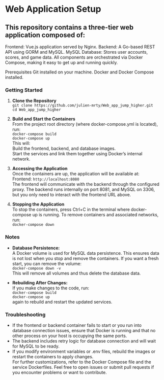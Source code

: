 # Web Application Setup
## This repository contains a three-tier web application composed of:

Frontend: Vue.js application served by Nginx.
Backend: A Go-based REST API using GORM and MySQL.
MySQL Database: Stores user accounts, scores, and game data.
All components are orchestrated via Docker Compose, making it easy to get up and running quickly.

Prerequisites
Git installed on your machine.
Docker and Docker Compose installed.

### Getting Started

1) **Clone the Repository**<br />
`git clone https://github.com/julien-mrty/Web_app_jump_higher.git`<br />
`cd Web_app_jump_higher`<br />

2) **Build and Start the Containers**<br />
From the project root directory (where docker-compose.yml is located), run:<br />
`docker-compose build`<br />
`docker-compose up`<br />
This will:<br />
Build the frontend, backend, and database images.<br />
Start the services and link them together using Docker’s internal network.<br />

3) **Accessing the Application**<br />
Once the containers are up, the application will be available at:<br />
Frontend: `http://localhost:8080` <br />
The frontend will communicate with the backend through the configured proxy. The backend runs internally on port 8081, and MySQL on 3306, but you only need to interact with the frontend URL above.

4) **Stopping the Application**<br />
To stop the containers, press Ctrl+C in the terminal where docker-compose up is running. To remove containers and associated networks, run:<br />
`docker-compose down`<br />

### Notes
- **Database Persistence:**<br />
A Docker volume is used for MySQL data persistence. This ensures data is not lost when you stop and remove the containers. If you want a fresh start, you can remove the volume:<br />
`docker-compose down -v`<br />
This will remove all volumes and thus delete the database data.<br />

- **Rebuilding After Changes:**<br />
If you make changes to the code, run:<br />
`docker-compose build`<br />
`docker-compose up`<br />
again to rebuild and restart the updated services.<br />

### Troubleshooting
- If the frontend or backend container fails to start or you run into database connection issues, ensure that Docker is running and that no other process on your host is occupying the same ports.<br />
- The backend includes retry logic for database connection and will wait for MySQL to be ready.<br />
- If you modify environment variables or .env files, rebuild the images or restart the containers to apply changes.<br />
For further customizations, refer to the Docker Compose file and the service Dockerfiles. Feel free to open issues or submit pull requests if you encounter problems or want to contribute.<br />